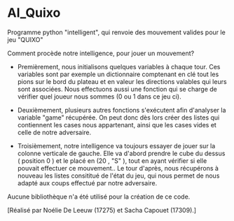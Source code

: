 # AI_Quixo
Programme python "intelligent", qui renvoie des mouvement valides pour le jeu "QUIXO" 

Comment procède notre intelligence, pour jouer un mouvement?

*  Premièrement, nous initialisons quelques variables à chaque tour. Ces variables sont par exemple un dictionnaire comptenant en clé tout les pions sur le bord du plateau et en valeur les directions valables qui leurs sont associées. Nous effectuons aussi une fonction qui se charge de vérifier quel joueur nous sommes (0 ou 1 dans ce jeu ci).

*  Deuxièmement, plusieurs autres fonctions s'exécutent afin d'analyser la variable "game" récupérée. On peut donc dès lors créer des listes qui contiennent les cases nous appartenant, ainsi que les cases vides et celle de notre adversaire.

*  Troisièmement, notre intelligence va toujours essayer de jouer sur la colonne verticale de gauche. Elle va d'abord prendre le cube du dessus ( position 0 ) et le placé en (20 , "S" ), tout en ayant vérifier si elle pouvait effectuer ce mouvement.. Le tour d'après, 	nous récupérons à nouveau les listes consititué  de l'état du jeu, qui nous permet de nous adapté aux coups effectué par notre adversaire. 


Aucune bibliothèque n'a été utilisé pour la création de ce code.



[Réalisé par Noélie De Leeuw (17275) et Sacha Capouet (17309).]
